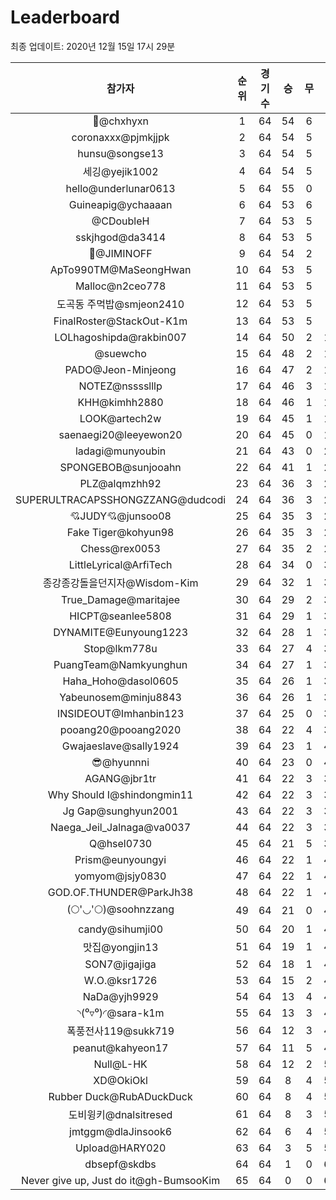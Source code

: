 # Leaderboard
최종 업데이트: 2020년 12월 15일 17시 29분




| 참가자 | 순위 | 경기수 | 승 | 무 | 패 | 승점 |
|:---:|:---:|:---:|:---:|:---:|:---:|:---:|
| 👑@chxhyxn | 1 | 64 | 54 | 6 | 4 | 168 |
| coronaxxx@pjmkjjpk | 2 | 64 | 54 | 5 | 5 | 167 |
| hunsu@songse13 | 3 | 64 | 54 | 5 | 5 | 167 |
| 세깅@yejik1002 | 4 | 64 | 54 | 5 | 5 | 167 |
| hello@underlunar0613 | 5 | 64 | 55 | 0 | 9 | 165 |
| Guineapig@ychaaaan | 6 | 64 | 53 | 6 | 5 | 165 |
| @CDoubleH | 7 | 64 | 53 | 5 | 6 | 164 |
| sskjhgod@da3414 | 8 | 64 | 53 | 5 | 6 | 164 |
| :pray:@JIMINOFF | 9 | 64 | 54 | 2 | 8 | 164 |
| ApTo990TM@MaSeongHwan | 10 | 64 | 53 | 5 | 6 | 164 |
| Malloc@n2ceo778 | 11 | 64 | 53 | 5 | 6 | 164 |
| 도곡동 주먹밥@smjeon2410 | 12 | 64 | 53 | 5 | 6 | 164 |
| FinalRoster@StackOut-K1m | 13 | 64 | 53 | 5 | 6 | 164 |
| LOLhagoshipda@rakbin007 | 14 | 64 | 50 | 2 | 12 | 152 |
| @suewcho | 15 | 64 | 48 | 2 | 14 | 146 |
| PADO@Jeon-Minjeong | 16 | 64 | 47 | 2 | 15 | 143 |
| NOTEZ@nsssslllp | 17 | 64 | 46 | 3 | 15 | 141 |
| KHH@kimhh2880 | 18 | 64 | 46 | 1 | 17 | 139 |
| LOOK@artech2w | 19 | 64 | 45 | 1 | 18 | 136 |
| saenaegi20@leeyewon20 | 20 | 64 | 45 | 0 | 19 | 135 |
| ladagi@munyoubin | 21 | 64 | 43 | 0 | 21 | 129 |
| SPONGEBOB@sunjooahn | 22 | 64 | 41 | 1 | 22 | 124 |
| PLZ@alqmzhh92 | 23 | 64 | 36 | 3 | 25 | 111 |
| SUPERULTRACAPSSHONGZZANG@dudcodi | 24 | 64 | 36 | 3 | 25 | 111 |
| 💘JUDY💘@junsoo08 | 25 | 64 | 35 | 3 | 26 | 108 |
| Fake Tiger@kohyun98 | 26 | 64 | 35 | 3 | 26 | 108 |
| Chess@rex0053 | 27 | 64 | 35 | 2 | 27 | 107 |
| LittleLyrical@ArfiTech | 28 | 64 | 34 | 0 | 30 | 102 |
| 종강종강돌을던지자@Wisdom-Kim | 29 | 64 | 32 | 1 | 31 | 97 |
| True_Damage@maritajee | 30 | 64 | 29 | 2 | 33 | 89 |
| HICPT@seanlee5808 | 31 | 64 | 29 | 1 | 34 | 88 |
| DYNAMITE@Eunyoung1223 | 32 | 64 | 28 | 1 | 35 | 85 |
| Stop@lkm778u | 33 | 64 | 27 | 4 | 33 | 85 |
| PuangTeam@Namkyunghun | 34 | 64 | 27 | 1 | 36 | 82 |
| Haha_Hoho@dasol0605 | 35 | 64 | 26 | 1 | 37 | 79 |
| Yabeunosem@minju8843 | 36 | 64 | 26 | 1 | 37 | 79 |
| INSIDEOUT@Imhanbin123 | 37 | 64 | 25 | 0 | 39 | 75 |
| pooang20@pooang2020 | 38 | 64 | 22 | 4 | 38 | 70 |
| Gwajaeslave@sally1924 | 39 | 64 | 23 | 1 | 40 | 70 |
| 😎@hyunnni | 40 | 64 | 23 | 0 | 41 | 69 |
| AGANG@jbr1tr | 41 | 64 | 22 | 3 | 39 | 69 |
| Why Should I@shindongmin11 | 42 | 64 | 22 | 3 | 39 | 69 |
| Jg Gap@sunghyun2001 | 43 | 64 | 22 | 3 | 39 | 69 |
| Naega_Jeil_Jalnaga@va0037 | 44 | 64 | 22 | 3 | 39 | 69 |
| Q@hsel0730 | 45 | 64 | 21 | 5 | 38 | 68 |
| Prism@eunyoungyi | 46 | 64 | 22 | 1 | 41 | 67 |
| yomyom@jsjy0830 | 47 | 64 | 22 | 1 | 41 | 67 |
| GOD.OF.THUNDER@ParkJh38 | 48 | 64 | 22 | 1 | 41 | 67 |
| (🌕'◡'🌕)@soohnzzang | 49 | 64 | 21 | 0 | 43 | 63 |
| candy@sihumji00 | 50 | 64 | 20 | 1 | 43 | 61 |
| 맛집@yongjin13 | 51 | 64 | 19 | 1 | 44 | 58 |
| SON7@jigajiga | 52 | 64 | 18 | 1 | 45 | 55 |
| W.O.@ksr1726 | 53 | 64 | 15 | 2 | 47 | 47 |
| NaDa@yjh9929 | 54 | 64 | 13 | 4 | 47 | 43 |
| ◝(⁰▿⁰)◜@sara-k1m | 55 | 64 | 13 | 3 | 48 | 42 |
| 폭풍전사119@sukk719 | 56 | 64 | 12 | 3 | 49 | 39 |
| peanut@kahyeon17 | 57 | 64 | 11 | 5 | 48 | 38 |
| Null@L-HK | 58 | 64 | 12 | 2 | 50 | 38 |
| XD@OkiOkl | 59 | 64 | 8 | 4 | 52 | 28 |
| Rubber Duck@RubADuckDuck | 60 | 64 | 8 | 4 | 52 | 28 |
| 도비윙키@dnalsitresed | 61 | 64 | 8 | 3 | 53 | 27 |
| jmtggm@dlaJinsook6 | 62 | 64 | 6 | 4 | 54 | 22 |
| Upload@HARY020 | 63 | 64 | 3 | 5 | 56 | 14 |
| dbsepf@skdbs | 64 | 64 | 1 | 0 | 63 | 3 |
| Never give up, Just do it@gh-BumsooKim | 65 | 64 | 0 | 0 | 64 | 0 |